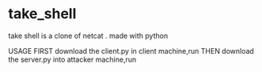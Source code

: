 # take_shell
take shell is a clone of netcat . made with python

USAGE 
FIRST download the client.py in client machine,run
THEN download the server.py into attacker machine,run

